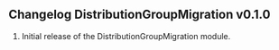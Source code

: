 ## Changelog DistributionGroupMigration v0.1.0

1. Initial release of the DistributionGroupMigration module.

